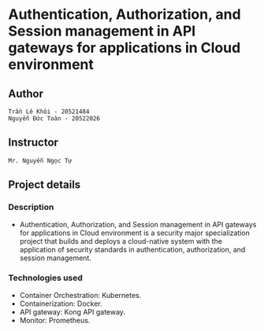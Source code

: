 # Authentication, Authorization, and Session management in API gateways for applications in Cloud environment
## Author
    Trần Lê Khôi - 20521484
    Nguyễn Đức Toàn - 20522026
## Instructor
    Mr. Nguyễn Ngọc Tự
## Project details
### Description
- Authentication, Authorization, and Session management in API gateways for applications in Cloud environment is a security major specialization project that builds and deploys a cloud-native system with the application of security standards in authentication, authorization, and session management.

### Technologies used
- Container Orchestration: Kubernetes. 
- Containerization: Docker.
- API gateway: Kong API gateway.
- Monitor: Prometheus. 
